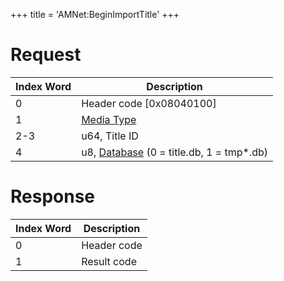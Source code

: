 +++
title = 'AMNet:BeginImportTitle'
+++

# Request

| Index Word | Description                                                            |
|------------|------------------------------------------------------------------------|
| 0          | Header code \[0x08040100\]                                             |
| 1          | [Media Type](Filesystem_services#MediaType "wikilink")                 |
| 2-3        | u64, Title ID                                                          |
| 4          | u8, [Database](Title_Database "wikilink") (0 = title.db, 1 = tmp\*.db) |

# Response

| Index Word | Description |
|------------|-------------|
| 0          | Header code |
| 1          | Result code |
